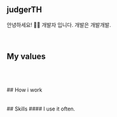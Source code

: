 ## judgerTH
안녕하세요! 🙋‍♂️ 개발자 입니다. 개발은 개발개발.
<br />
<br />
<br />
## My values
<br />
<br />
<br />
## How i work
<br />
<br />
<br />
## Skills
#### I use it often.

<br />
<br />
<br />

